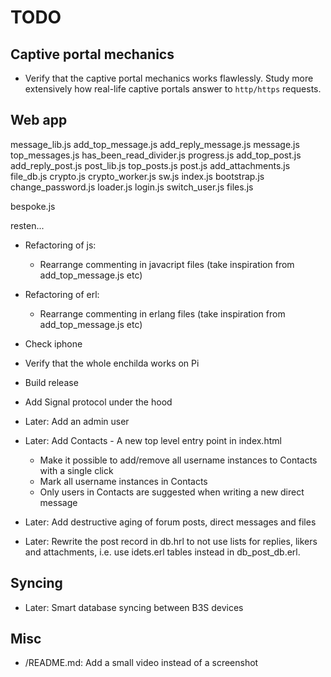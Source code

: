 # TODO

## Captive portal mechanics

* Verify that the captive portal mechanics works flawlessly. Study more
  extensively how real-life captive portals answer to `http/https` requests.

## Web app

message_lib.js
add_top_message.js
add_reply_message.js
message.js
top_messages.js
has_been_read_divider.js
progress.js
add_top_post.js
add_reply_post.js
post_lib.js
top_posts.js
post.js
add_attachments.js
file_db.js
crypto.js
crypto_worker.js
sw.js
index.js
bootstrap.js
change_password.js
loader.js
login.js
switch_user.js
files.js





bespoke.js





resten...

* Refactoring of js:
  * Rearrange commenting in javacript files (take inspiration from add_top_message.js etc)

* Refactoring of erl:
  * Rearrange commenting in erlang files (take inspiration from add_top_message.js etc)

* Check iphone

* Verify that the whole enchilda works on Pi

* Build release

* Add Signal protocol under the hood

* Later: Add an admin user
* Later: Add Contacts - A new top level entry point in index.html
  - Make it possible to add/remove all username instances to Contacts with a
    single click
  - Mark all username instances in Contacts
  - Only users in Contacts are suggested when writing a new direct message
* Later: Add destructive aging of forum posts, direct messages and files
* Later: Rewrite the post record in db.hrl to not use lists for replies, likers
  and attachments, i.e. use idets.erl tables instead in db_post_db.erl.

## Syncing

- Later: Smart database syncing between B3S devices

## Misc

- /README.md: Add a small video instead of a screenshot
